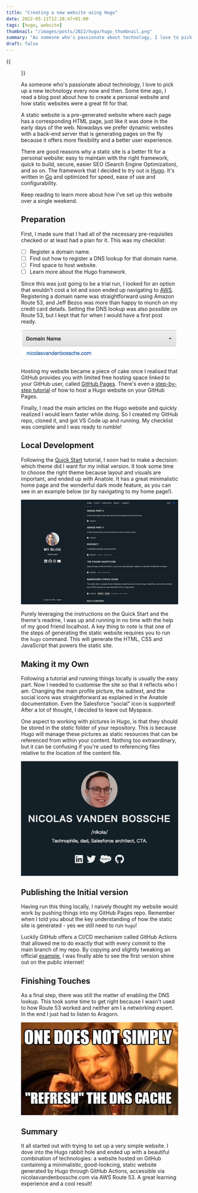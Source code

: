 ```yaml
---
title: "Creating a new website using Hugo"
date: 2022-05-11T12:28:47+01:00
tags: [hugo, website]
thumbnail: "/images/posts/2022/hugo/hugo_thumbnail.png"
summary: "As someone who's passionate about technology, I love to pick up a new technology every now and then. Discover the world of Hugo, a static site generator built with the Go language."
draft: false
---
```


{{<figure src="/images/posts/2022/hugo/hugo.svg" alt="Logo of the Hugo framework" class="small">}}

As someone who's passionate about technology, I love to pick up a new technology every now and then. Some time ago, I read a blog post about how to create a personal website and how static websites were a great fit for that.

A static website is a pre-generated website where each page has a corresponding HTML page, just like it was done in the early days of the web. Nowadays we prefer dynamic websites with a back-end server that is generating pages on the fly because it offers more flexibility and a better user experience.

There are good reasons why a static site is a better fit for a personal website: easy to maintain with the right framework, quick to build, secure, easier SEO (Search Engine Optimization), and so on. The framework that I decided to try out is [Hugo](https://gohugo.io/ "The world’s fastest framework for building websites"). It's written in [Go](https://golang.org/ "Go Language") and optimized for speed, ease of use and configurability.

Keep reading to learn more about how I've set up this website over a single weekend.

## Preparation

First, I made sure that I had all of the necessary pre-requisites checked or at least had a plan for it. This was my checklist:

-   [ ] Register a domain name.
-   [ ] Find out how to register a DNS lookup for that domain name.
-   [ ] Find space to host website.
-   [ ] Learn more about the Hugo framework.

Since this was just going to be a trial run, I looked for an option that wouldn't cost a lot and soon ended up navigating to [AWS](https://aws.amazon.com/ "Amazon Web Services"). Registering a domain name was straightforward using Amazon Route 53, and Jeff Bezos was more than happy to munch on my credit card details. Setting the DNS lookup was also possible on Route 53, but I kept that for when I would have a first post ready.

![Screenshot of domain name setup](/images/posts/2022/hugo/domainname.png "Screenshot showing the setup of nicolasvandenbossche.com domain")

Hosting my website became a piece of cake once I realised that GitHub provides you with limited free hosting space linked to your GitHub user, called [GitHub Pages](https://pages.github.com/). There's even a [step-by-step tutorial](https://gohugo.io/hosting-and-deployment/hosting-on-github/) of how to host a Hugo website on your GitHub Pages.

Finally, I read the main articles on the Hugo website and quickly realized I would learn faster while doing. So I created my GitHub repo, cloned it, and got VS Code up and running. My checklist was complete and I was ready to rumble!

## Local Development

Following the [Quick Start](https://gohugo.io/getting-started/quick-start/) tutorial, I soon had to make a decision: which theme did I want for my initial version. It took some time to choose the right theme because layout and visuals are important, and ended up with Anatole. It has a great minimalistic home page and the wonderful dark mode feature, as you can see in an example below (or by navigating to my home page!).

![Anatole-themed website](/images/posts/2022/hugo/anatole_dark.png "Screenshot of an example Anatole-themed website.")

Purely leveraging the instructions on the Quick Start and the theme's readme, I was up and running in no time with the help of my good friend localhost. A key thing to note is that one of the steps of generating the static website requires you to run the `hugo` command. This will generate the HTML, CSS and JavaScript that powers the static site.

## Making it my Own

Following a tutorial and running things locally is usually the easy part. Now I needed to customise the site so that it reflects who I am.
Changing the main profile picture, the subtext, and the social icons was straightforward as explained in the Anatole documentation. Even the Salesforce "social" icon is supported! After a lot of thought, I decided to leave out Myspace.

One aspect to working with pictures in Hugo, is that they should be stored in the _static_ folder of your repository. This is because Hugo will manage these pictures as static resources that can be referenced from within your content. Nothing too extraordinary, but it can be confusing if you're used to referencing files relative to the location of the content file.

![Profile updates made to the theme](/images/posts/2022/hugo/profile.png "Screenshot of how I tweaked the Anatole theme with a personal profile picture, text and social icons, including a link to my Trailblazer.me profile.")

## Publishing the Initial version

Having run this thing locally, I naively thought my website would work by pushing things into my GitHub Pages repo. Remember when I told you about the key understanding of how the static site is generated - yes we still need to run `hugo`!

Luckily GitHub offers a CI/CD mechanism called GitHub Actions that allowed me to do exactly that with every commit to the main branch of my repo. By copying and slightly tweaking an official [example](https://gohugo.io/hosting-and-deployment/hosting-on-github/#build-hugo-with-github-action), I was finally able to see the first version shine out on the public internet!

## Finishing Touches

As a final step, there was still the matter of enabling the DNS lookup. This took some time to get right because I wasn't used to how Route 53 worked and neither am I a networking expert. In the end I just had to listen to Aragorn.

![DNS Meme](/images/posts/2022/hugo/meme_dns.jpg "Aragorn saying: One does not simply... 'Refresh' the DNS cache.")

## Summary

It all started out with trying to set up a very simple website. I dove into the Hugo rabbit hole and ended up with a beautiful combination of technologies: a website hosted on GitHub containing a minimalistic, good-lookcing, static website generated by Hugo through GitHub Actions, accessible via nicolasvandenbossche.com via AWS Route 53. A great learning experience and a cool result!
